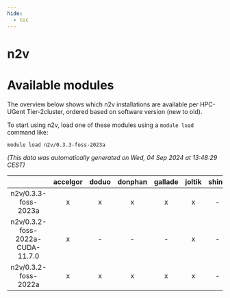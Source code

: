```yaml
---
hide:
  - toc
---
```


n2v
===

# Available modules


The overview below shows which n2v installations are available per HPC-UGent Tier-2cluster, ordered based on software version (new to old).

To start using n2v, load one of these modules using a `module load` command like:

```shell
module load n2v/0.3.3-foss-2023a
```

*(This data was automatically generated on Wed, 04 Sep 2024 at 13:48:29 CEST)*  

| |accelgor|doduo|donphan|gallade|joltik|shinx|skitty|
| :---: | :---: | :---: | :---: | :---: | :---: | :---: | :---: |
|n2v/0.3.3-foss-2023a|x|x|x|x|x|-|x|
|n2v/0.3.2-foss-2022a-CUDA-11.7.0|x|-|-|-|x|-|-|
|n2v/0.3.2-foss-2022a|x|x|x|x|x|-|x|
